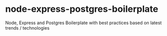 # node-express-postgres-boilerplate

Node, Express and Postgres Boilerplate with best practices based on latest trends / technologies
